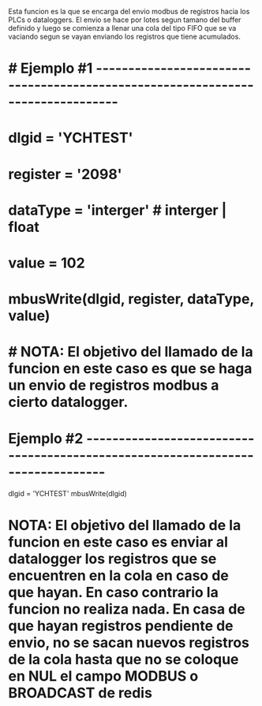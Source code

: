 Esta funcion es la que se encarga del envio modbus de registros hacia los PLCs o dataloggers. El envio se hace por lotes segun tamano del buffer definido y luego se comienza a llenar una cola del tipo FIFO que se va vaciando segun se vayan enviando los registros que tiene acumulados.


# # Ejemplo #1 -------------------------------------------------------------------------------
# dlgid = 'YCHTEST'
# register = '2098'
# dataType = 'interger'               # interger | float
# value = 102
# mbusWrite(dlgid, register, dataType, value)
# # NOTA: El objetivo del llamado de la funcion en este caso es que se haga un envio de registros modbus a cierto datalogger.

# Ejemplo #2 -------------------------------------------------------------------------------
dlgid = 'YCHTEST'
mbusWrite(dlgid)
# NOTA: El objetivo del llamado de la funcion en este caso es enviar al datalogger los registros que se encuentren en la cola en caso de que hayan. En caso contrario la funcion no realiza nada. En casa de que hayan registros pendiente de envio, no se sacan nuevos registros de la cola hasta que no se coloque en NUL el campo MODBUS o BROADCAST de redis
            
      